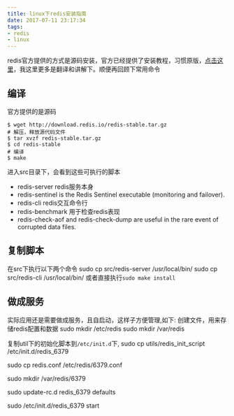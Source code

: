 ```yaml
---
title: linux下redis安装指南
date: 2017-07-11 23:17:34
tags:
- redis
- linux
---
```

redis官方提供的方式是源码安装，官方已经提供了安装教程，习惯原版，[点击这里](https://redis.io/topics/quickstart)，我这里更多是翻译和讲解下。顺便再回顾下常用命令

## 编译
官方提供的是源码
```
$ wget http://download.redis.io/redis-stable.tar.gz
# 解压，释放源代码文件
$ tar xvzf redis-stable.tar.gz
$ cd redis-stable
# 编译
$ make
```
进入src目录下，会看到这些可执行的脚本
+ redis-server redis服务本身
+ redis-sentinel is the Redis Sentinel executable (monitoring and failover).
+ redis-cli redis交互命令行
+ redis-benchmark 用于检查redis表现
+ redis-check-aof and redis-check-dump are useful in the rare event of corrupted data files.

## 复制脚本
在src下执行以下两个命令
sudo cp src/redis-server /usr/local/bin/
sudo cp src/redis-cli /usr/local/bin/
或者直接执行`sudo make install`

## 做成服务
实际应用还是需要做成服务，且自启动，这样子方便管理,如下:
创建文件，用来存储redis配置和数据
sudo mkdir /etc/redis
sudo mkdir /var/redis

复制util下的初始化脚本到`/etc/init.d`下,
sudo cp utils/redis_init_script /etc/init.d/redis_6379

sudo cp redis.conf /etc/redis/6379.conf

sudo mkdir /var/redis/6379

sudo update-rc.d redis_6379 defaults

sudo /etc/init.d/redis_6379 start

